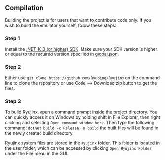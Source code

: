 ## Compilation

Building the project is for users that want to contribute code only.
If you wish to build the emulator yourself, follow these steps:

### Step 1

Install the [.NET 10.0 (or higher) SDK](https://dotnet.microsoft.com/download/dotnet/10.0).
Make sure your SDK version is higher or equal to the required version specified in [global.json](global.json).

### Step 2

Either use `git clone https://github.com/Ryubing/Ryujinx` on the command line to clone the repository or use Code --> Download zip button to get the files.

### Step 3

To build Ryujinx, open a command prompt inside the project directory.
You can quickly access it on Windows by holding shift in File Explorer, then right clicking and selecting `Open command window here`.
Then type the following command: `dotnet build -c Release -o build`
the built files will be found in the newly created build directory.

Ryujinx system files are stored in the `Ryujinx` folder.
This folder is located in the user folder, which can be accessed by clicking `Open Ryujinx Folder` under the File menu in the GUI.
